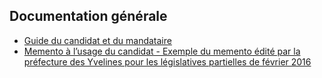 ## Documentation générale

* [Guide du candidat et du mandataire](http://www.cnccfp.fr/docs/campagne/20161027_guide_candidat_edition_2016.pdf)
* [Memento à l’usage du candidat - Exemple du memento édité par la préfecture des Yvelines pour les législatives partielles de février 2016](http://www.yvelines.gouv.fr/content/download/9344/61834/file/M%C3%A9mento%20%EF%BF%BD%20l'usage%20du%20candidat.pdf)
